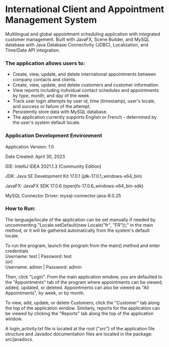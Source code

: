 # International Client and Appointment Management System
Multilingual and global appointment scheduling application with integrated customer management. Built with JavaFX, Scene Builder, and MySQL database with Java Database Connectivity (JDBC), Localization, and Time/Date API integration. 

### The application allows users to:
<ul>
    <li>Create, view, update, and delete international appointments between company contacts and clients.</li> 
    <li>Create, view, update, and delete customers and customer information.</li>
    <li>View reports including individual contact schedules and appointments by type, month, and day of the week.</li>
    <li>Track user login attempts by user id, time (timestamp), user's locale, and success or failure of the attempt.</li>
    <li>Persistently store data with MySQL database.</li>
    <li>The application currently supports English or French - determined by the user's system default locale.</li>
</ul>

### Application Development Environment
Application Version: 1.0

Date Created: April 30, 2023

IDE: IntelliJ IDEA 2021.1.3 (Community Edition)

JDK: Java SE Development Kit 17.0.1 (jdk-17.0.1_windows-x64_bin)

JavaFX: JavaFX SDK 17.0.6 (openjfx-17.0.6_windows-x64_bin-sdk)

MySQL Connector Driver: mysql-connector-java-8.0.25

### How to Run:

The language/locale of the application can be set manually if needed by uncommenting
"Locale.setDefault(new Locale("fr", "FR"));" in the main method, or it will be gathered automatically from
the system's default locale.

To run the program, launch the program from the main() method and enter credentials  
Username: test | Password: test  
(or)  
Username: admin | Password: admin  


Then, click "Login". From the main
application window, you are defaulted to the "Appointments" tab of the program where appointments can be
viewed, added, updated, or deleted. Appointments can also be viewed as "All Appointments", by week, or by month. 

To view, add, update, or delete Customers, click the "Customer" tab along the top of the application window.
Similarly, reports for the application can be viewed by clicking the "Reports" tab along the top of the
application window.

A login_activity.txt file is located at the root ("src") of the application file structure and Javadoc documentation files are 
located in the package: src/javadocs.


